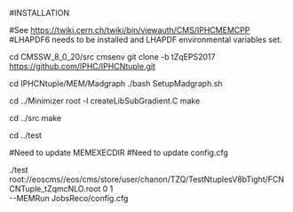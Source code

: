 #INSTALLATION

#See https://twiki.cern.ch/twiki/bin/viewauth/CMS/IPHCMEMCPP
#LHAPDF6 needs to be installed and LHAPDF environmental variables set.

cd CMSSW_8_0_20/src
cmsenv
git clone -b tZqEPS2017 https://github.com/IPHC/IPHCNtuple.git

cd IPHCNtuple/MEM/Madgraph
./bash SetupMadgraph.sh

cd ../Minimizer
root -l createLibSubGradient.C
make

cd ../src
make

cd ../test

#Need to update MEMEXECDIR
#Need to update config.cfg 

./test root://eoscms//eos/cms/store/user/chanon/TZQ/TestNtuplesV8bTight/FCNCNTuple_tZqmcNLO.root 0 1 \
 --MEMRun JobsReco/config.cfg

